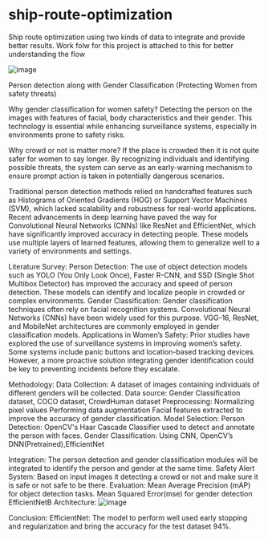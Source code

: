# ship-route-optimization
Ship route optimization using two kinds of data to integrate and provide better results.
Work folw for this project is attached to this for better understanding the flow

![image](https://github.com/user-attachments/assets/0ad96eee-4a54-4406-b688-a150c5f5c330)

Person detection along with Gender Classification (Protecting Women from safety threats) 

Why gender classification for women safety?
Detecting the person on the images with features of facial, body characteristics and their gender.
This technology is essential while enhancing surveillance systems, especially in environments prone to safety risks.

Why crowd or not is matter more?
If the place is crowded then it is not quite safer for women to say longer.
By recognizing individuals and identifying possible threats, the system can serve as an early-warning mechanism to ensure prompt action is taken in potentially dangerous scenarios.

Traditional person detection methods relied on handcrafted features such as Histograms of Oriented Gradients (HOG) or Support Vector Machines (SVM), which lacked scalability and robustness for real-world applications. 
Recent advancements in deep learning have paved the way for Convolutional Neural Networks (CNNs) like ResNet and EfficientNet, which have significantly improved accuracy in detecting people. 
These models use multiple layers of learned features, allowing them to generalize well to a variety of environments and settings.

Literature Survey:
Person Detection: The use of object detection models such as YOLO (You Only Look Once), Faster R-CNN, and SSD (Single Shot Multibox Detector) has improved the accuracy and speed of person detection. These models can identify and localize people in crowded or complex environments.
Gender Classification: Gender classification techniques often rely on facial recognition systems. Convolutional Neural Networks (CNNs) have been widely used for this purpose. VGG-16, ResNet, and MobileNet architectures are commonly employed in gender classification models.
Applications in Women’s Safety: Prior studies have explored the use of surveillance systems in improving women’s safety. Some systems include panic buttons and location-based tracking devices. However, a more proactive solution integrating gender identification could be key to preventing incidents before they escalate.

Methodology:
Data Collection: 
A dataset of images containing individuals of different genders will be collected. 
Data source: Gender Classification dataset, COCO dataset, CrowdHuman dataset
Preprocessing: 
Normalizing pixel values
Performing data augmentation
Facial features extracted to improve the accuracy of gender classification.
Model Selection:
Person Detection: OpenCV's Haar Cascade Classifier used to detect and annotate the person with faces.
Gender Classification: Using CNN, OpenCV’s DNN(Pretrained),EfficientNet

Integration: The person detection and gender classification modules will be integrated to identify the person and gender at the same time.
Safety Alert System: Based on input images it detecting a crowd or not and make sure it is safe or not safe to be there.
Evaluation:
          Mean Average Precision (mAP) for object detection tasks.
          Mean Squared Error(mse) for gender detection 
EfficientNetB Architecture:
![image](https://github.com/user-attachments/assets/02ac0621-e51f-434f-8d78-5f5e93449028)


Conclusion:
EfficientNet: The model to perform well used early stopping and regularization and bring the accuracy for the test dataset 94%.
